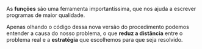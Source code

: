 As **funções** são uma ferramenta importantíssima, que nos ajuda a escrever programas de maior qualidade.

Apenas olhando o código dessa nova versão do procedimento podemos entender a causa do nosso problema, o que **reduz a distância** entre o problema real e a **estratégia** que escolhemos para que seja resolvido.
